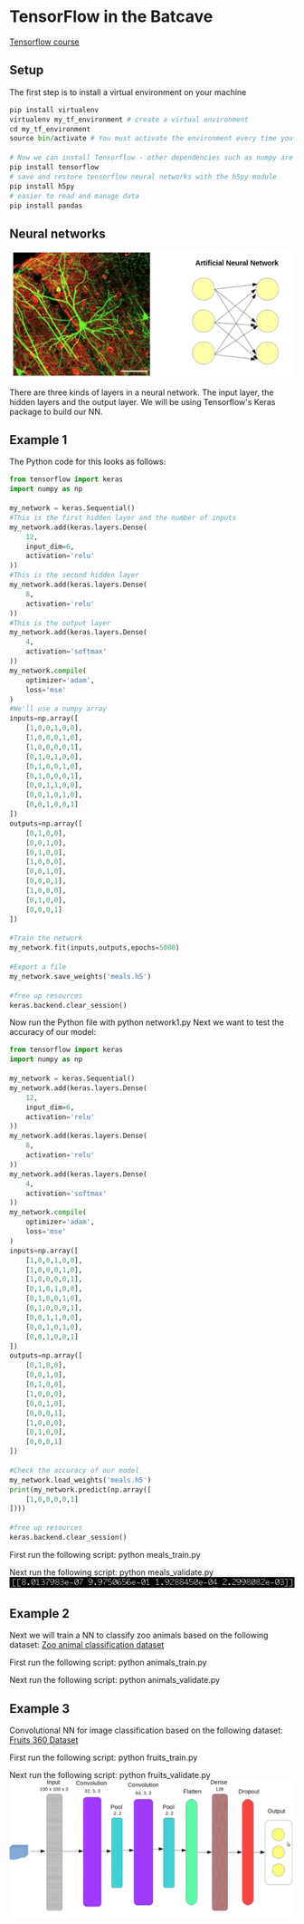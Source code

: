 # TensorFlow in the Batcave
[Tensorflow course](https://code.tutsplus.com/courses/learn-machine-learning-with-google-tensorflow/lessons/setting-up-tensorflow)

## Setup
The first step is to install a virtual environment on your machine

```Python
pip install virtualenv
virtualenv my_tf_environment # create a virtual environment
cd my_tf_environment 
source bin/activate # You must activate the environment every time you open a new terminal window.

# Now we can install Tensorflow - other dependencies such as numpy are installed
pip install tensorflow
# save and restore tensorflow neural networks with the h5py module
pip install h5py
# easier to read and manage data
pip install pandas
```

## Neural networks
![Neural networks](nn.png)

There are three kinds of layers in a neural network. The input layer, the hidden layers and the output layer. We will be using Tensorflow's Keras package to build our NN.


## Example 1
The Python code for this looks as follows:

```Python
from tensorflow import keras
import numpy as np

my_network = keras.Sequential()
#This is the first hidden layer and the number of inputs
my_network.add(keras.layers.Dense(
    12,
    input_dim=6,
    activation='relu'
))
#This is the second hidden layer
my_network.add(keras.layers.Dense(
    8,
    activation='relu'
))
#This is the output layer
my_network.add(keras.layers.Dense(
    4,
    activation='softmax'
))
my_network.compile(
    optimizer='adam',
    loss='mse'
)
#We'll use a numpy array
inputs=np.array([
    [1,0,0,1,0,0],
    [1,0,0,0,1,0],
    [1,0,0,0,0,1],
    [0,1,0,1,0,0],
    [0,1,0,0,1,0],
    [0,1,0,0,0,1],
    [0,0,1,1,0,0],
    [0,0,1,0,1,0],
    [0,0,1,0,0,1]
])
outputs=np.array([
    [0,1,0,0],
    [0,0,1,0],
    [0,1,0,0],
    [1,0,0,0],
    [0,0,1,0],
    [0,0,0,1],
    [1,0,0,0],
    [0,1,0,0],
    [0,0,0,1]
])

#Train the network
my_network.fit(inputs,outputs,epochs=5000)

#Export a file
my_network.save_weights('meals.h5')

#free up resources
keras.backend.clear_session()
```
Now run the Python file with python network1.py
Next we want to test the accuracy of our model:

```Python
from tensorflow import keras
import numpy as np

my_network = keras.Sequential()
my_network.add(keras.layers.Dense(
    12,
    input_dim=6,
    activation='relu'
))
my_network.add(keras.layers.Dense(
    8,
    activation='relu'
))
my_network.add(keras.layers.Dense(
    4,
    activation='softmax'
))
my_network.compile(
    optimizer='adam',
    loss='mse'
)
inputs=np.array([
    [1,0,0,1,0,0],
    [1,0,0,0,1,0],
    [1,0,0,0,0,1],
    [0,1,0,1,0,0],
    [0,1,0,0,1,0],
    [0,1,0,0,0,1],
    [0,0,1,1,0,0],
    [0,0,1,0,1,0],
    [0,0,1,0,0,1]
])
outputs=np.array([
    [0,1,0,0],
    [0,0,1,0],
    [0,1,0,0],
    [1,0,0,0],
    [0,0,1,0],
    [0,0,0,1],
    [1,0,0,0],
    [0,1,0,0],
    [0,0,0,1]
])

#Check the accuracy of our model
my_network.load_weights('meals.h5')
print(my_network.predict(np.array([
    [1,0,0,0,0,1]
])))

#free up resources
keras.backend.clear_session()
```
First run the following script:
python meals_train.py

Next run the following script:
python meals_validate.py
![result from Python network1.py](mealtest.png)

## Example 2
Next we will train a NN to classify zoo animals based on the following dataset: [Zoo animal classification dataset](https://www.kaggle.com/uciml/zoo-animal-classification)

First run the following script:
python animals_train.py

Next run the following script:
python animals_validate.py

## Example 3
Convolutional NN for image classification based on the following dataset: [Fruits 360 Dataset](https://www.kaggle.com/moltean/fruits)

First run the following script:
python fruits_train.py

Next run the following script:
python fruits_validate.py
![Image classification neural network](example3.png)